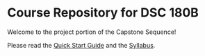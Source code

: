 # Course Repository for DSC 180B

Welcome to the project portion of the Capstone Sequence!

Please read the [Quick Start Guide](course-information/quickstart.md) and the [Syllabus](course-information/syllabus.md).
